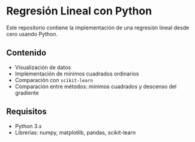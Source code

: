 # Regresión Lineal con Python
Este repositorio contiene la implementación de una regresión lineal desde cero usando Python.

## Contenido
- Visualización de datos
- Implementación de mínimos cuadrados ordinarios
- Comparación con `scikit-learn`
- Comparación entre métodos: mínimos cuadrados y descenso del gradiente

## Requisitos
- Python 3.x
- Librerías: numpy, matplotlib, pandas, scikit-learn
